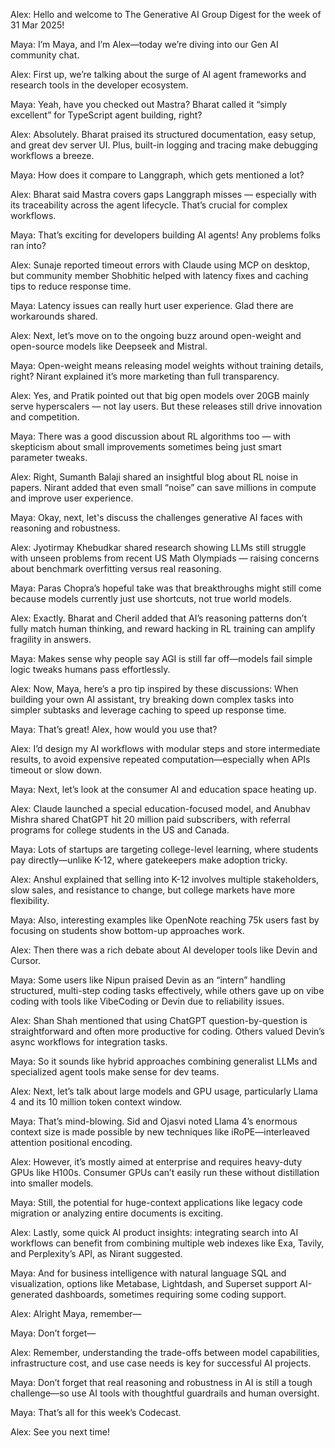 Alex: Hello and welcome to The Generative AI Group Digest for the week of 31 Mar 2025!

Maya: I’m Maya, and I’m Alex—today we’re diving into our Gen AI community chat.

Alex: First up, we’re talking about the surge of AI agent frameworks and research tools in the developer ecosystem.

Maya: Yeah, have you checked out Mastra? Bharat called it “simply excellent” for TypeScript agent building, right?

Alex: Absolutely. Bharat praised its structured documentation, easy setup, and great dev server UI. Plus, built-in logging and tracing make debugging workflows a breeze.

Maya: How does it compare to Langgraph, which gets mentioned a lot?

Alex: Bharat said Mastra covers gaps Langgraph misses — especially with its traceability across the agent lifecycle. That’s crucial for complex workflows.

Maya: That’s exciting for developers building AI agents! Any problems folks ran into?

Alex: Sunaje reported timeout errors with Claude using MCP on desktop, but community member Shobhitic helped with latency fixes and caching tips to reduce response time.

Maya: Latency issues can really hurt user experience. Glad there are workarounds shared.

Alex: Next, let’s move on to the ongoing buzz around open-weight and open-source models like Deepseek and Mistral.

Maya: Open-weight means releasing model weights without training details, right? Nirant explained it’s more marketing than full transparency.

Alex: Yes, and Pratik pointed out that big open models over 20GB mainly serve hyperscalers — not lay users. But these releases still drive innovation and competition.

Maya: There was a good discussion about RL algorithms too — with skepticism about small improvements sometimes being just smart parameter tweaks.

Alex: Right, Sumanth Balaji shared an insightful blog about RL noise in papers. Nirant added that even small “noise” can save millions in compute and improve user experience.

Maya: Okay, next, let's discuss the challenges generative AI faces with reasoning and robustness.

Alex: Jyotirmay Khebudkar shared research showing LLMs still struggle with unseen problems from recent US Math Olympiads — raising concerns about benchmark overfitting versus real reasoning.

Maya: Paras Chopra’s hopeful take was that breakthroughs might still come because models currently just use shortcuts, not true world models.

Alex: Exactly. Bharat and Cheril added that AI’s reasoning patterns don’t fully match human thinking, and reward hacking in RL training can amplify fragility in answers.

Maya: Makes sense why people say AGI is still far off—models fail simple logic tweaks humans pass effortlessly.

Alex: Now, Maya, here’s a pro tip inspired by these discussions: When building your own AI assistant, try breaking down complex tasks into simpler subtasks and leverage caching to speed up response time.

Maya: That’s great! Alex, how would you use that?

Alex: I’d design my AI workflows with modular steps and store intermediate results, to avoid expensive repeated computation—especially when APIs timeout or slow down.

Maya: Next, let’s look at the consumer AI and education space heating up.

Alex: Claude launched a special education-focused model, and Anubhav Mishra shared ChatGPT hit 20 million paid subscribers, with referral programs for college students in the US and Canada.

Maya: Lots of startups are targeting college-level learning, where students pay directly—unlike K-12, where gatekeepers make adoption tricky.

Alex: Anshul explained that selling into K-12 involves multiple stakeholders, slow sales, and resistance to change, but college markets have more flexibility.

Maya: Also, interesting examples like OpenNote reaching 75k users fast by focusing on students show bottom-up approaches work.

Alex: Then there was a rich debate about AI developer tools like Devin and Cursor.

Maya: Some users like Nipun praised Devin as an “intern” handling structured, multi-step coding tasks effectively, while others gave up on vibe coding with tools like VibeCoding or Devin due to reliability issues.

Alex: Shan Shah mentioned that using ChatGPT question-by-question is straightforward and often more productive for coding. Others valued Devin’s async workflows for integration tasks.

Maya: So it sounds like hybrid approaches combining generalist LLMs and specialized agent tools make sense for dev teams.

Alex: Next, let’s talk about large models and GPU usage, particularly Llama 4 and its 10 million token context window.

Maya: That’s mind-blowing. Sid and Ojasvi noted Llama 4’s enormous context size is made possible by new techniques like iRoPE—interleaved attention positional encoding.

Alex: However, it’s mostly aimed at enterprise and requires heavy-duty GPUs like H100s. Consumer GPUs can’t easily run these without distillation into smaller models.

Maya: Still, the potential for huge-context applications like legacy code migration or analyzing entire documents is exciting.

Alex: Lastly, some quick AI product insights: integrating search into AI workflows can benefit from combining multiple web indexes like Exa, Tavily, and Perplexity’s API, as Nirant suggested.

Maya: And for business intelligence with natural language SQL and visualization, options like Metabase, Lightdash, and Superset support AI-generated dashboards, sometimes requiring some coding support.

Alex: Alright Maya, remember—

Maya: Don’t forget—

Alex: Remember, understanding the trade-offs between model capabilities, infrastructure cost, and use case needs is key for successful AI projects.

Maya: Don’t forget that real reasoning and robustness in AI is still a tough challenge—so use AI tools with thoughtful guardrails and human oversight.

Maya: That’s all for this week’s Codecast.

Alex: See you next time!